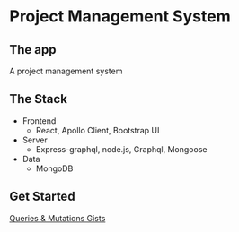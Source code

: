 # Project Management System

## The app

A project management system

## The Stack

* Frontend
    * React, Apollo Client, Bootstrap UI
* Server
    * Express-graphql, node.js, Graphql, Mongoose
* Data
    * MongoDB


## Get Started

[Queries & Mutations Gists](https://gist.github.com/joan-gerard/fd122e23f343d0bf9ff02647ff2c24f8)

